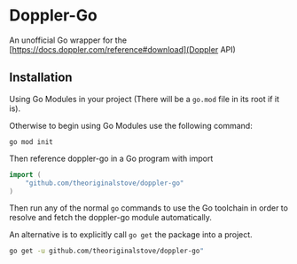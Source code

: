 # Doppler-Go

An unofficial Go wrapper for the [https://docs.doppler.com/reference#download](Doppler API)


## Installation

Using Go Modules in your project (There will be a `go.mod` file in its root if it is).

Otherwise to begin using Go Modules use the following command:

```
go mod init
```

Then reference doppler-go in a Go program with import 

```go
import (
    "github.com/theoriginalstove/doppler-go"
)
```

Then run any of the normal `go` commands to use the Go toolchain in order to resolve and fetch the doppler-go module automatically.

An alternative is to explicitly call `go get` the package into a project.

```sh
go get -u github.com/theoriginalstove/doppler-go"
```


